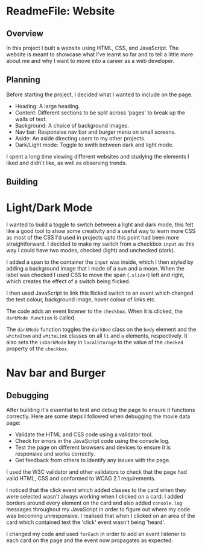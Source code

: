 # ReadmeFile: Website

## Overview

In this project I built a website using HTML, CSS, and JavaScript. The website is meant to showcase what I've learnt so far and to tell a little more about me and why I want to move into a career as a web developer. 

## Planning

Before starting the project, I decided what I wanted to include on the page. 

- Heading: A large heading.
- Content: Different sections to be split across 'pages' to break up the walls of text.
- Background: A choice of background images.
- Nav bar: Responsive nav bar and burger menu on small screens.
- Aside: An aside directing users to my other projects.
- Dark/Light mode: Toggle to swith between dark and light mode. 

I spent a long time viewing different websites and studying the elements I liked and didn't like, as well as observing trends.

## Building

# Light/Dark Mode

I wanted to build a toggle to switch between a light and dark mode, this felt like a good tool to show some creativity and a useful way to learn more CSS as most of the CSS I'd used in projects upto this point had been more straightforward. I decided to make my switch from a checkbox `input` as this way I could have two modes, checked (light) and unchecked (dark).

I added a span to the container the `input` was inside, which I then styled by adding a background image that I made of a sun and a moon. When the label was checked I used CSS to move the span (`.slider`) left and right, which creates the effect of a switch being flicked.

I then used JavaScript to link this flicked switch to an event which changed the text colour, background image, hover colour of links etc.

The code adds an event listener to the `checkbox`. When it is clicked, the `darkMode function` is called.

The `darkMode` function toggles the `darkBod` class on the `body` element and the `whiteItem` and `whiteLink` classes on all `li` and `a` elements, respectively. It also sets the `isDarkMode` key in `localStorage` to the value of the `checked` property of the `checkbox`.

# Nav bar and  Burger



## Debugging

After building it's essential to test and debug the page to ensure it functions correctly. Here are some steps I followed when debugging the movie data page:

   - Validate the HTML and CSS code using a validator tool.
   - Check for errors in the JavaScript code using the console log.
   - Test the page on different browsers and devices to ensure it is responsive and works correctly.
   - Get feedback from others to identify any issues with the page.

I used the W3C validator and other validators to check that the page had valid HTML, CSS and conformed to WCAG 2.1 requirements. 


I  noticed that the click event which added classes to the card when they were selected wasn't always working when I clicked on a card. I added borders around every element on the card and also added `console.log` messages throughout my JavaScript in order to figure out where my code was becoming unresponsive. I realised that when I clicked on an area of the card which contained text the 'click' event wasn't being 'heard'. 

I changed my code and used `forEach` in order to add an event listener to each card on the page and the event now propagates as expected.









